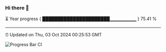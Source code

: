 ### Hi there 👋

⏳ Year progress { ██████████████████████▁▁▁▁▁▁▁▁ } 75.41 %

---

⏰ Updated on Thu, 03 Oct 2024 00:25:53 GMT

![Progress Bar CI](https://github.com/EinsPommes/EinsPommes/blob/main/.github/workflows/main.yml)
